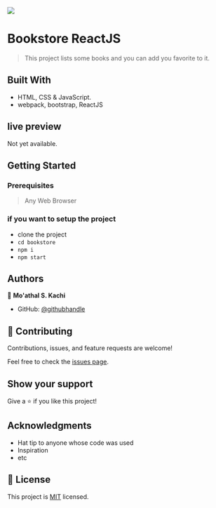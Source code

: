 ![](https://img.shields.io/badge/Microverse-blueviolet)

# Bookstore ReactJS

> This project lists some books and you can add you favorite to it.


## Built With

- HTML, CSS & JavaScript.
- webpack, bootstrap, ReactJS


## live preview
Not yet available.


## Getting Started

### Prerequisites

> Any Web Browser

### if you want to setup the project
- clone the project
- `cd bookstore`
- `npm i`
- `npm start`


## Authors

👤 **Mo'athal S. Kachi**

- GitHub: [@githubhandle](https://github.com/Moathal)


## 🤝 Contributing

Contributions, issues, and feature requests are welcome!

Feel free to check the [issues page](../../issues/).


## Show your support

Give a ⭐️ if you like this project!


## Acknowledgments

- Hat tip to anyone whose code was used
- Inspiration
- etc

## 📝 License

This project is [MIT](./MIT.md) licensed.

